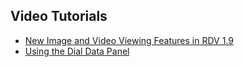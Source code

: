 ## Video Tutorials ##
  * [New Image and Video Viewing Features in RDV 1.9](http://www.vimeo.com/1347305)
  * [Using the Dial Data Panel](http://www.vimeo.com/902512)